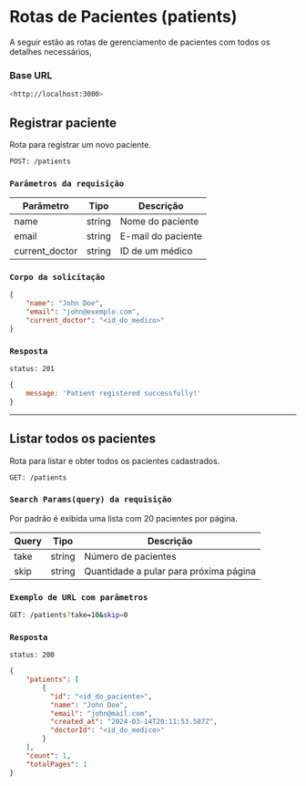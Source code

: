 # Rotas de Pacientes (patients)

A seguir estão as rotas de gerenciamento de pacientes com todos os detalhes necessários,

### Base URL

```bash
<http://localhost:3000>
```


## Registrar paciente

Rota para registrar um novo paciente.

```bash
POST: /patients
```


### `Parâmetros da requisição`

| Parâmetro | Tipo   | Descrição         |
| --------- | ------ | ----------------- |
| name      | string | Nome do paciente   |
| email     | string | E-mail do paciente |
| current_doctor | string | ID de um médico |

### `Corpo da solicitação`

```json
{
	"name": "John Doe",
	"email": "john@exemplo.com",
    "current_doctor": "<id_do_medico>"
}
```


### `Resposta`

```http 
status: 201
```

```js
{
	message: 'Patient registered successfully!'
}
```

---


## Listar todos os pacientes

Rota para listar e obter todos os pacientes cadastrados.

```bash
GET: /patients
```

### `Search Params(query) da requisição`

Por padrão é exibida uma lista com 20 pacientes por página.

| Query | Tipo   | Descrição         |
| --------- | ------ | ----------------- |
| take      | string | Número de pacientes  |
| skip     | string | Quantidade a pular para próxima página |

### `Exemplo de URL com parâmetros`

```bash
GET: /patients?take=10&skip=0
```


### `Resposta`

```http 
status: 200
```

```json
{
    "patients": [
        {
          "id": "<id_do_paciente>",
      	  "name": "John Doe",
          "email": "john@mail.com",
          "created_at": "2024-03-14T20:11:53.587Z",
          "doctorId": "<id_do_medico>"
        }
    ],
    "count": 1,
    "totalPages": 1
}
```


